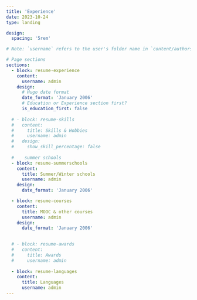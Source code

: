 ```yaml
---
title: 'Experience'
date: 2023-10-24
type: landing

design:
  spacing: '5rem'

# Note: `username` refers to the user's folder name in `content/authors/`

# Page sections
sections:
  - block: resume-experience
    content:
      username: admin
    design:
      # Hugo date format
      date_format: 'January 2006'
      # Education or Experience section first?
      is_education_first: false
  
  # - block: resume-skills
  #   content:
  #     title: Skills & Hobbies
  #     username: admin
  #   design:
  #     show_skill_percentage: false
  
  #    summer schools
  - block: resume-summerschools
    content:
      title: Summer/Winter schools
      username: admin
    design:
      date_format: 'January 2006' 

  - block: resume-courses
    content:
      title: MOOC & other courses
      username: admin
    design:
      date_format: 'January 2006' 

  
  # - block: resume-awards
  #   content:
  #     title: Awards
  #     username: admin
  
  - block: resume-languages
    content:
      title: Languages
      username: admin
---
```

